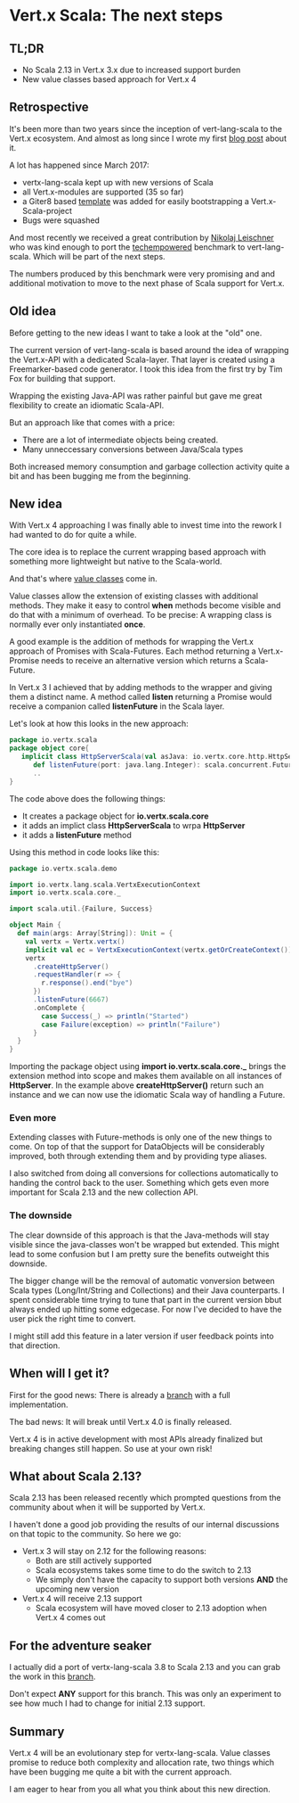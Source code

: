 # Vert.x Scala: The next steps

## TL;DR

- No Scala 2.13 in Vert.x 3.x due to increased support burden
- New value classes based approach for Vert.x 4

## Retrospective

It's been more than two years since the inception of vert-lang-scala to the Vert.x ecosystem. And almost as long since I wrote my first [blog post](https://vertx.io/blog/scala-is-here/) about it. 

A lot has happened since March 2017:

- vertx-lang-scala kept up with new versions of Scala
- all Vert.x-modules are supported (35 so far)
- a Giter8 based [template](https://github.com/vert-x3/vertx-scala.g8) was added for easily bootstrapping a Vert.x-Scala-project
- Bugs were squashed

And most recently we received a great contribution by [Nikolaj Leischner](https://github.com/NikolajLeischner) who was kind enough to port the [techempowered](https://github.com/TechEmpower/FrameworkBenchmarks/tree/master/frameworks/Scala/vertx-web-scala) benchmark to vert-lang-scala. Which will be part of the next steps.

The numbers produced by this benchmark were very promising and and additional motivation to move to the next phase of Scala support for Vert.x.

## Old idea

Before getting to the new ideas I want to take a look at the "old" one. 

The current version of vert-lang-scala is based around the idea of wrapping the Vert.x-API with a dedicated Scala-layer. That layer is created using a Freemarker-based code generator. I took this idea from the first try by Tim Fox for building that support.

Wrapping the existing Java-API was rather painful but gave me great flexibility to create an idiomatic Scala-API.

But an approach like that comes with a price:

- There are a lot of intermediate objects being created. 
- Many unneccessary conversions between Java/Scala types 

Both increased memory consumption and garbage collection activity quite a bit and has been bugging me from the beginning.

## New idea

With Vert.x 4 approaching I was finally able to invest time into the rework I had wanted to do for quite a while.

The core idea is to replace the current wrapping based approach with something more lightweight but native to the Scala-world.

And that's where [value classes](https://docs.scala-lang.org/overviews/core/value-classes.html) come in. 

Value classes allow the extension of existing classes with additional methods. They make it easy to control **when** methods become visible and do that with a minimum of overhead. To be precise: A wrapping class is normally ever only instantiated **once**.

A good example is the addition of methods for wrapping the Vert.x approach of Promises with Scala-Futures. Each method returning a Vert.x-Promise needs to receive an alternative version which returns a Scala-Future.

In Vert.x 3 I achieved that by adding methods to the wrapper and giving them a distinct name. A method called **listen** returning a Promise would receive a companion called **listenFuture** in the Scala layer.

Let's look at how this looks in the new approach:

```scala
package io.vertx.scala
package object core{
   implicit class HttpServerScala(val asJava: io.vertx.core.http.HttpServer) extends AnyVal {
      def listenFuture(port: java.lang.Integer): scala.concurrent.Future[io.vertx.core.http.HttpServer] = {..}
      ..
}
```

The code above does the following things:

- It creates a package object for **io.vertx.scala.core**
- it adds an implict class **HttpServerScala** to wrpa **HttpServer**
- it adds a **listenFuture** method

Using this method in code looks like this:

```scala
package io.vertx.scala.demo

import io.vertx.lang.scala.VertxExecutionContext
import io.vertx.scala.core._

import scala.util.{Failure, Success}

object Main {
  def main(args: Array[String]): Unit = {
    val vertx = Vertx.vertx()
    implicit val ec = VertxExecutionContext(vertx.getOrCreateContext())
    vertx
      .createHttpServer()
      .requestHandler(r => {
        r.response().end("bye")
      })
      .listenFuture(6667)
      .onComplete {
        case Success(_) => println("Started")
        case Failure(exception) => println("Failure")
      }
  }
}
```

Importing the package object using **import io.vertx.scala.core._** brings the extension method into scope and makes them available on all instances of **HttpServer**. In the example above **createHttpServer()** return such an instance and we can now use the idiomatic Scala way of handling a Future.

### Even more

Extending classes with Future-methods is only one of the new things to come. On top of that the support for DataObjects will be considerably improved, both through extending them and by providing type aliases.

I also switched from doing all conversions for collections automatically to handing the control back to the user. Something which gets even more important for Scala 2.13 and the new collection API.

### The downside

The clear downside of this approach is that the Java-methods will stay visible since the java-classes won't be wrapped but extended. This might lead to some confusion but I am pretty sure the benefits outweight this downside.

The bigger change will be the removal of automatic vonversion between Scala types (Long/Int/String and  Collections) and their Java counterparts. I spent considerable time trying to tune that part in the current version bbut always ended up hitting some edgecase. For now I've decided to have the user pick the right time to convert. 

I might still add this feature in a later version if user feedback points into that direction.

## When will I get it?

First for the good news: There is already a [branch](https://github.com/vert-x3/vertx-lang-scala/tree/4.0) with a full implementation.

The bad news: It will break until Vert.x 4.0 is finally released.

Vert.x 4 is in active development with most APIs already finalized but breaking changes still happen. So use at your own risk!

## What about Scala 2.13?

Scala 2.13 has been released recently which prompted questions from the community about when it will be supported by Vert.x.

I haven't done a good job providing the results of our internal discussions on that topic to the community. So here we go:

- Vert.x 3 will stay on 2.12 for the following reasons:
  - Both are still actively supported
  - Scala ecosystems takes some time to do the switch to 2.13
  - We simply don't have the capacity to support both versions **AND** the upcoming new version
- Vert.x 4 will receive 2.13 support
  - Scala ecosystem will have moved closer to 2.13 adoption when Vert.x 4 comes out	

## For the adventure seaker

I actually did a port of vertx-lang-scala 3.8 to Scala 2.13 and you can grab the work in this [branch](https://github.com/vert-x3/vertx-lang-scala/tree/3.8_2.13). 

Don't expect **ANY** support for this branch. This was only an experiment to see how much I had to change for initial 2.13 support.

## Summary

Vert.x 4 will be an evolutionary step for vertx-lang-scala. Value classes promise to reduce both complexity and allocation rate, two things which have been bugging me quite a bit with the current approach.

I am eager to hear from you all what you think about this new direction.